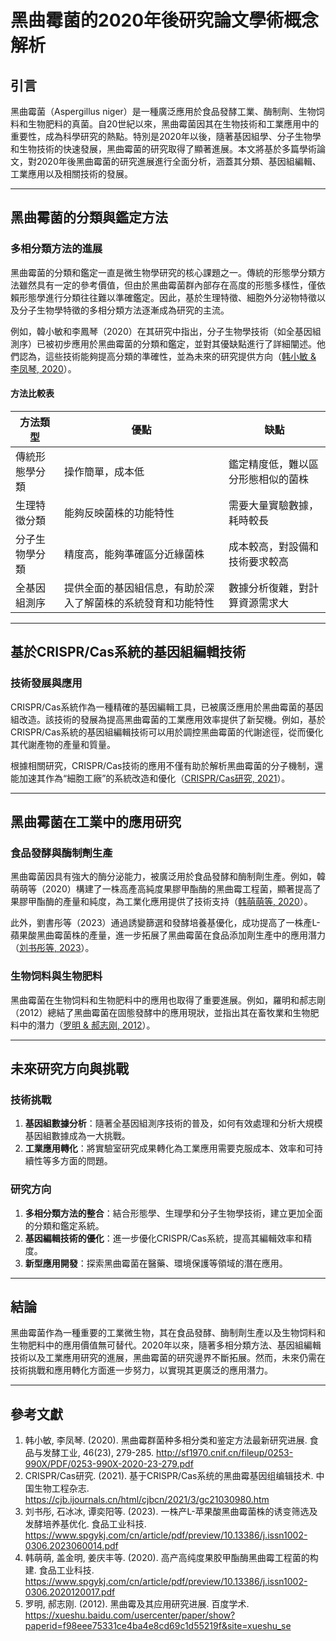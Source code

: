 # 黑曲霉菌的2020年後研究論文學術概念解析

## 引言

黑曲霉菌（Aspergillus niger）是一種廣泛應用於食品發酵工業、酶制劑、生物饲料和生物肥料的真菌。自20世紀以來，黑曲霉菌因其在生物技術和工業應用中的重要性，成為科學研究的熱點。特別是2020年以後，隨著基因組學、分子生物學和生物技術的快速發展，黑曲霉菌的研究取得了顯著進展。本文將基於多篇學術論文，對2020年後黑曲霉菌的研究進展進行全面分析，涵蓋其分類、基因組編輯、工業應用以及相關技術的發展。

---

## 黑曲霉菌的分類與鑑定方法

### 多相分類方法的進展

黑曲霉菌的分類和鑑定一直是微生物學研究的核心課題之一。傳統的形態學分類方法雖然具有一定的參考價值，但由於黑曲霉菌群內部存在高度的形態多樣性，僅依賴形態學進行分類往往難以準確鑑定。因此，基於生理特徵、細胞外分泌物特徵以及分子生物學特徵的多相分類方法逐漸成為研究的主流。

例如，韓小敏和李鳳琴（2020）在其研究中指出，分子生物學技術（如全基因組測序）已被初步應用於黑曲霉菌的分類和鑑定，並對其優缺點進行了詳細闡述。他們認為，這些技術能夠提高分類的準確性，並為未來的研究提供方向（[韩小敏 & 李凤琴, 2020](http://sf1970.cnif.cn/fileup/0253-990X/PDF/0253-990X-2020-23-279.pdf)）。

#### 方法比較表

| 方法類型       | 優點                                                         | 缺點                                                      |
|----------------|-------------------------------------------------------------|-----------------------------------------------------------|
| 傳統形態學分類 | 操作簡單，成本低                                            | 鑑定精度低，難以區分形態相似的菌株                        |
| 生理特徵分類   | 能夠反映菌株的功能特性                                       | 需要大量實驗數據，耗時較長                                |
| 分子生物學分類 | 精度高，能夠準確區分近緣菌株                                 | 成本較高，對設備和技術要求較高                            |
| 全基因組測序   | 提供全面的基因組信息，有助於深入了解菌株的系統發育和功能特性 | 數據分析復雜，對計算資源需求大                            |

---

## 基於CRISPR/Cas系統的基因組編輯技術

### 技術發展與應用

CRISPR/Cas系統作為一種精確的基因編輯工具，已被廣泛應用於黑曲霉菌的基因組改造。該技術的發展為提高黑曲霉菌的工業應用效率提供了新契機。例如，基於CRISPR/Cas系統的基因組編輯技術可以用於調控黑曲霉菌的代謝途徑，從而優化其代謝產物的產量和質量。

根據相關研究，CRISPR/Cas技術的應用不僅有助於解析黑曲霉菌的分子機制，還能加速其作為“細胞工廠”的系統改造和優化（[CRISPR/Cas研究, 2021](https://cjb.ijournals.cn/html/cjbcn/2021/3/gc21030980.htm)）。

---

## 黑曲霉菌在工業中的應用研究

### 食品發酵與酶制劑生產

黑曲霉菌因具有強大的酶分泌能力，被廣泛用於食品發酵和酶制劑生產。例如，韓萌萌等（2020）構建了一株高產高純度果膠甲酯酶的黑曲霉工程菌，顯著提高了果膠甲酯酶的產量和純度，為工業化應用提供了技術支持（[韩萌萌等, 2020](https://www.spgykj.com/cn/article/pdf/preview/10.13386/j.issn1002-0306.2020120017.pdf)）。

此外，劉書彤等（2023）通過誘變篩選和發酵培養基優化，成功提高了一株產L-蘋果酸黑曲霉菌株的產量，進一步拓展了黑曲霉菌在食品添加劑生產中的應用潛力（[刘书彤等, 2023](https://www.spgykj.com/cn/article/pdf/preview/10.13386/j.issn1002-0306.2023060014.pdf)）。

### 生物饲料與生物肥料

黑曲霉菌在生物饲料和生物肥料中的應用也取得了重要進展。例如，羅明和郝志剛（2012）總結了黑曲霉菌在固態發酵中的應用現狀，並指出其在畜牧業和生物肥料中的潛力（[罗明 & 郝志刚, 2012](https://xueshu.baidu.com/usercenter/paper/show?paperid=f98eee75331ce4ba4e8cd69c1d55219f&site=xueshu_se)）。

---

## 未來研究方向與挑戰

### 技術挑戰

1. **基因組數據分析**：隨著全基因組測序技術的普及，如何有效處理和分析大規模基因組數據成為一大挑戰。
2. **工業應用轉化**：將實驗室研究成果轉化為工業應用需要克服成本、效率和可持續性等多方面的問題。

### 研究方向

1. **多相分類方法的整合**：結合形態學、生理學和分子生物學技術，建立更加全面的分類和鑑定系統。
2. **基因編輯技術的優化**：進一步優化CRISPR/Cas系統，提高其編輯效率和精度。
3. **新型應用開發**：探索黑曲霉菌在醫藥、環境保護等領域的潛在應用。

---

## 結論

黑曲霉菌作為一種重要的工業微生物，其在食品發酵、酶制劑生產以及生物饲料和生物肥料中的應用價值無可替代。2020年以來，隨著多相分類方法、基因組編輯技術以及工業應用研究的進展，黑曲霉菌的研究邊界不斷拓展。然而，未來仍需在技術挑戰和應用轉化方面進一步努力，以實現其更廣泛的應用潛力。

---

## 參考文獻

1. 韩小敏, 李凤琴. (2020). 黑曲霉群菌种多相分类和鉴定方法最新研究进展. 食品与发酵工业, 46(23), 279-285. http://sf1970.cnif.cn/fileup/0253-990X/PDF/0253-990X-2020-23-279.pdf  
2. CRISPR/Cas研究. (2021). 基于CRISPR/Cas系统的黑曲霉基因组编辑技术. 中国生物工程杂志. https://cjb.ijournals.cn/html/cjbcn/2021/3/gc21030980.htm  
3. 刘书彤, 石冰冰, 谭奕阳等. (2023). 一株产L-苹果酸黑曲霉菌株的诱变筛选及发酵培养基优化. 食品工业科技. https://www.spgykj.com/cn/article/pdf/preview/10.13386/j.issn1002-0306.2023060014.pdf  
4. 韩萌萌, 盖金明, 姜庆丰等. (2020). 高产高纯度果胶甲酯酶黑曲霉工程菌的构建. 食品工业科技. https://www.spgykj.com/cn/article/pdf/preview/10.13386/j.issn1002-0306.2020120017.pdf  
5. 罗明, 郝志刚. (2012). 黑曲霉及其应用研究进展. 百度学术. https://xueshu.baidu.com/usercenter/paper/show?paperid=f98eee75331ce4ba4e8cd69c1d55219f&site=xueshu_se  